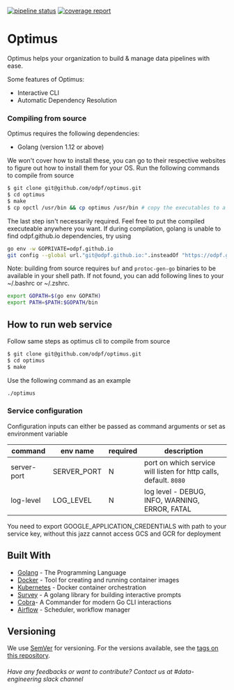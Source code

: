[![pipeline status](https://github.com/odpf/optimus/badges/master/pipeline.svg)](https://github.com/odpf/optimus/commits/master)
[![coverage report](https://github.com/odpf/optimus/badges/master/coverage.svg)](https://github.com/odpf/optimus/commits/master)

# Optimus

Optimus helps your organization to build & manage data pipelines with ease.

Some features of Optimus:
* Interactive CLI
* Automatic Dependency Resolution

### Compiling from source
Optimus requires the following dependencies:
* Golang (version 1.12 or above)

We won't cover how to install these, you can go to their respective websites to figure out how to install them for your OS.
Run the following commands to compile from source
```bash
$ git clone git@github.com/odpf/optimus.git
$ cd optimus
$ make
$ cp opctl /usr/bin && cp optimus /usr/bin # copy the executables to a location in $PATH
```
The last step isn't necessarily required. Feel free to put the compiled executeable anywhere you want.
If during compilation, golang is unable to find odpf.github.io dependencies, try using
```bash
go env -w GOPRIVATE=odpf.github.io 
git config --global url."git@odpf.github.io:".insteadOf "https://odpf.github.io/"
```

Note: building from source requires `buf` and `protoc-gen-go` binaries to be available in your shell path. If not found, you
can add following lines to your ~/.bashrc or ~/.zshrc.
```bash
export GOPATH=$(go env GOPATH)
export PATH=$PATH:$GOPATH/bin
```

## How to run web service

Follow same steps as optimus cli to compile from source
```bash
$ git clone git@github.com/odpf/optimus.git
$ cd optimus
$ make
```

Use the following command as an example
```bash
./optimus
```

### Service configuration

Configuration inputs can either be passed as command arguments or set as environment variable

| command                | env name               | required | description               |
| ---------------------- | ---------------------- | -------- | ------------------------- |
| server-port            | SERVER_PORT            | N        | port on which service will listen for http calls, default. `8080` |
| log-level              | LOG_LEVEL              | N        | log level - DEBUG, INFO, WARNING, ERROR, FATAL

You need to export GOOGLE_APPLICATION_CREDENTIALS with path to your service key, without this jazz cannot access GCS and GCR for deployment


## Built With
* [Golang](https://golang.org/) - The Programming Language
* [Docker](https://www.docker.com/) - Tool for creating and running container images
* [Kubernetes](https://airflow.apache.org/kubernetes.html) - Docker container orchestration
* [Survey](https://github.com/AlecAivazis/survey) - A golang library for building interactive prompts
* [Cobra](https://github.com/spf13/cobra)- A Commander for modern Go CLI interactions
* [Airflow](https://github.com/apache/airflow) - Scheduler, workflow manager


## Versioning

We use [SemVer](http://semver.org/) for versioning. For the versions available, see the [tags on this repository](https://github.com/odpf/optimus/tags).


###### Have any feedbacks or want to contribute? Contact us at #data-engineering slack channel
